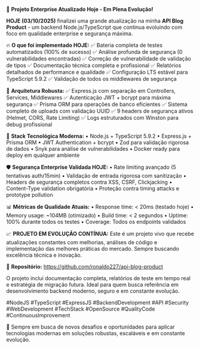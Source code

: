 🚀 **Projeto Enterprise Atualizado Hoje - Em Plena Evolução!**

**HOJE (03/10/2025)** finalizei uma grande atualização na minha **API Blog Product** - um backend Node.js/TypeScript que continua evoluindo com foco em qualidade enterprise e segurança máxima.

🔥 **O que foi implementado HOJE:**
✅ Bateria completa de testes automatizados (100% de sucesso)
✅ Análise profunda de segurança (0 vulnerabilidades encontradas)
✅ Correção de vulnerabilidade de validação de tipos
✅ Documentação técnica completa e profissional
✅ Relatórios detalhados de performance e qualidade
✅ Configuração LTS estável para TypeScript 5.9.2
✅ Validação de todos os middlewares de segurança

🎯 **Arquitetura Robusta:**
✅ Express.js com separação em Controllers, Services, Middlewares
✅ Autenticação JWT + bcrypt para máxima segurança
✅ Prisma ORM para operações de banco eficientes
✅ Sistema completo de uploads com validação UUID
✅ 9 headers de segurança ativos (Helmet, CORS, Rate Limiting)
✅ Logs estruturados com Winston para debug profissional

🔧 **Stack Tecnológica Moderna:**
• Node.js + TypeScript 5.9.2
• Express.js + Prisma ORM
• JWT Authentication + bcrypt
• Zod para validação rigorosa de dados
• Snyk para análise de vulnerabilidades
• Docker ready para deploy em qualquer ambiente

🛡️ **Segurança Enterprise Validada HOJE:**
• Rate limiting avançado (5 tentativas auth/15min)
• Validação de entrada rigorosa com sanitização
• Headers de segurança completos contra XSS, CSRF, Clickjacking
• Content-Type validation obrigatória
• Proteção contra timing attacks e prototype pollution

📊 **Métricas de Qualidade Atuais:**
• Response time: < 20ms (testado hoje)
• Memory usage: ~104MB (otimizado)
• Build time: < 2 segundos
• Uptime: 100% durante todos os testes
• Coverage: Todos os endpoints validados

📈 **PROJETO EM EVOLUÇÃO CONTÍNUA:**
Este é um projeto vivo que recebe atualizações constantes com melhorias, análises de código e implementação das melhores práticas do mercado. Sempre buscando excelência técnica e inovação.

🔗 **Repositório:** https://github.com/ronaldo227/api-blog-product

O projeto inclui documentação completa, relatórios de teste em tempo real e estratégia de migração futura. Ideal para quem busca referência em desenvolvimento backend moderno, seguro e em constante evolução.

#NodeJS #TypeScript #ExpressJS #BackendDevelopment #API #Security #WebDevelopment #TechStack #OpenSource #QualityCode #ContinuousImprovement

💼 Sempre em busca de novos desafios e oportunidades para aplicar tecnologias modernas em soluções robustas, escaláveis e em constante evolução.